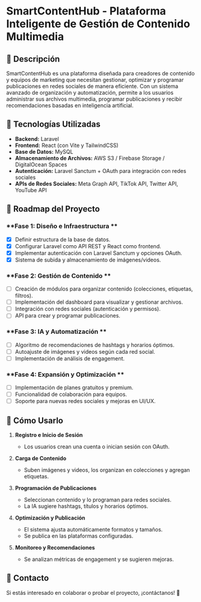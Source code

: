 # SmartContentHub - Plataforma Inteligente de Gestión de Contenido Multimedia

## 📖 Descripción

SmartContentHub es una plataforma diseñada para creadores de contenido y equipos de marketing que necesitan gestionar, optimizar y programar publicaciones en redes sociales de manera eficiente. Con un sistema avanzado de organización y automatización, permite a los usuarios administrar sus archivos multimedia, programar publicaciones y recibir recomendaciones basadas en inteligencia artificial.

## 🚀 Tecnologías Utilizadas

- **Backend:** Laravel
- **Frontend:** React (con Vite y TailwindCSS)
- **Base de Datos:** MySQL
- **Almacenamiento de Archivos:** AWS S3 / Firebase Storage / DigitalOcean Spaces
- **Autenticación:** Laravel Sanctum + OAuth para integración con redes sociales
- **APIs de Redes Sociales:** Meta Graph API, TikTok API, Twitter API, YouTube API

## 📌 Roadmap del Proyecto

### **Fase 1: Diseño e Infraestructura **
- [x] Definir estructura de la base de datos.
- [x] Configurar Laravel como API REST y React como frontend.
- [x] Implementar autenticación con Laravel Sanctum y opciones OAuth.
- [x] Sistema de subida y almacenamiento de imágenes/videos.

### **Fase 2: Gestión de Contenido **
- [ ] Creación de módulos para organizar contenido (colecciones, etiquetas, filtros).
- [ ] Implementación del dashboard para visualizar y gestionar archivos.
- [ ] Integración con redes sociales (autenticación y permisos).
- [ ] API para crear y programar publicaciones.

### **Fase 3: IA y Automatización **
- [ ] Algoritmo de recomendaciones de hashtags y horarios óptimos.
- [ ] Autoajuste de imágenes y videos según cada red social.
- [ ] Implementación de análisis de engagement.

### **Fase 4: Expansión y Optimización **
- [ ] Implementación de planes gratuitos y premium.
- [ ] Funcionalidad de colaboración para equipos.
- [ ] Soporte para nuevas redes sociales y mejoras en UI/UX.

## 🎯 Cómo Usarlo

1. **Registro e Inicio de Sesión**  
   - Los usuarios crean una cuenta o inician sesión con OAuth.

2. **Carga de Contenido**  
   - Suben imágenes y videos, los organizan en colecciones y agregan etiquetas.

3. **Programación de Publicaciones**  
   - Seleccionan contenido y lo programan para redes sociales.
   - La IA sugiere hashtags, títulos y horarios óptimos.

4. **Optimización y Publicación**  
   - El sistema ajusta automáticamente formatos y tamaños.
   - Se publica en las plataformas configuradas.

5. **Monitoreo y Recomendaciones**  
   - Se analizan métricas de engagement y se sugieren mejoras.

## 📢 Contacto

Si estás interesado en colaborar o probar el proyecto, ¡contáctanos! 🚀

